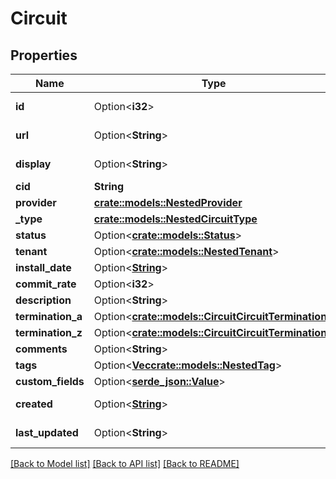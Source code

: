 # Circuit

## Properties

Name | Type | Description | Notes
------------ | ------------- | ------------- | -------------
**id** | Option<**i32**> |  | [optional][readonly]
**url** | Option<**String**> |  | [optional][readonly]
**display** | Option<**String**> |  | [optional][readonly]
**cid** | **String** |  | 
**provider** | [**crate::models::NestedProvider**](NestedProvider.md) |  | 
**_type** | [**crate::models::NestedCircuitType**](NestedCircuitType.md) |  | 
**status** | Option<[**crate::models::Status**](Status.md)> |  | [optional]
**tenant** | Option<[**crate::models::NestedTenant**](NestedTenant.md)> |  | [optional]
**install_date** | Option<[**String**](string.md)> |  | [optional]
**commit_rate** | Option<**i32**> |  | [optional]
**description** | Option<**String**> |  | [optional]
**termination_a** | Option<[**crate::models::CircuitCircuitTermination**](CircuitCircuitTermination.md)> |  | [optional]
**termination_z** | Option<[**crate::models::CircuitCircuitTermination**](CircuitCircuitTermination.md)> |  | [optional]
**comments** | Option<**String**> |  | [optional]
**tags** | Option<[**Vec<crate::models::NestedTag>**](NestedTag.md)> |  | [optional]
**custom_fields** | Option<[**serde_json::Value**](.md)> |  | [optional]
**created** | Option<[**String**](string.md)> |  | [optional][readonly]
**last_updated** | Option<**String**> |  | [optional][readonly]

[[Back to Model list]](../README.md#documentation-for-models) [[Back to API list]](../README.md#documentation-for-api-endpoints) [[Back to README]](../README.md)


